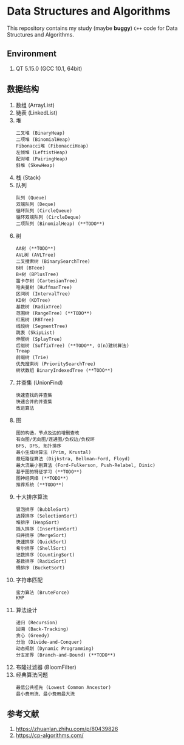 # Data Structures and Algorithms

This repository contains my study (maybe **buggy**) `C++` code for Data Structures and Algorithms.

## Environment

1. QT 5.15.0 (GCC 10.1, 64bit)

## 数据结构

1. 数组 (ArrayList)
2. 链表 (LinkedList)
3. 堆
    ```
    二叉堆 (BinaryHeap)
    二项堆 (BinomialHeap)
    Fibonacci堆 (FibonacciHeap)
    左倾堆 (LeftistHeap)
    配对堆 (PairingHeap)
    斜堆 (SkewHeap)
    ```
4. 栈 (Stack)
5. 队列
    ```
    队列 (Queue)
    双端队列 (Deque)
    循环队列 (CircleQueue)
    循环双端队列 (CircleDeque)
    二项队列 (BinomialHeap) (**TODO**)
    ```
6. 树
    ```
    AA树 (**TODO**)
    AVL树 (AVLTree)
    二叉搜索树 (BinarySearchTree)
    B树 (BTeee)
    B+树 (BPlusTree)
    笛卡尔树 (CartesianTree)
    哈夫曼树 (HuffmanTree)
    区间树 (IntervalTree)
    KD树 (KDTree)
    基数树 (RadixTree)
    范围树 (RangeTree) (**TODO**)
    红黑树 (RBTree)
    线段树 (SegmentTree)
    跳表 (SkipList)
    伸展树 (SplayTree)
    后缀树 (SuffixTree) (**TODO**, O(n)建树算法)
    Treap
    前缀树 (Trie)
    优先搜索树 (PrioritySearchTree)
    树状数组 BinaryIndexedTree (**TODO**)
    ```
7. 并查集 (UnionFind)
    ```
    快速查找的并查集
    快速合并的并查集
    改进算法
    ```
8. 图
    ```
    图的构造，节点及边的增删查改
    有向图/无向图/连通图/负权边/负权环
    BFS, DFS, 拓扑排序
    最小生成树算法 (Prim, Krustal)
    最短路径算法 (Dijkstra, Bellman-Ford, Floyd)
    最大流最小割算法 (Ford-Fulkerson, Push-Relabel, Dinic)
    基于图的特征学习 (**TODO**)
    图神经网络 (**TODO**)
    推荐系统 (**TODO**)
    ```
9. 十大排序算法
    ```
    冒泡排序 (BubbleSort)
    选择排序 (SelectionSort)
    堆排序 (HeapSort)
    插入排序 (InsertionSort)
    归并排序 (MergeSort)
    快速排序 (QuickSort)
    希尔排序 (ShellSort)
    记数排序 (CountingSort)
    基数排序 (RadixSort)
    桶排序 (BucketSort)
    ```
10. 字符串匹配
    ```
    蛮力算法 (BruteForce)
    KMP
    ```
11. 算法设计
    ```
    递归 (Recursion)
    回溯 (Back-Tracking)
    贪心 (Greedy)
    分治 (Divide-and-Conquer)
    动态规划 (Dynamic Programming)
    分支定界 (Branch-and-Bound) (**TODO**)
    ```
12. 布隆过滤器 (BloomFilter)
13. 经典算法问题
    ```
    最低公共祖先 (Lowest Common Ancestor)
    最小费用流、最小费用最大流
    ```

## 参考文献

1. https://zhuanlan.zhihu.com/p/80439826
2. https://cp-algorithms.com/
